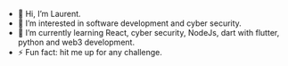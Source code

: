 - 👋 Hi, I’m Laurent.
- 👀 I’m interested in software development and cyber security.
- 🌱 I’m currently learning React, cyber security, NodeJs, dart with flutter, python and web3 development.
- ⚡ Fun fact: hit me up for any challenge.
